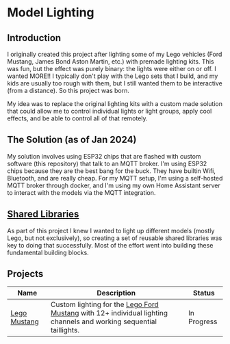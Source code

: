 # Model Lighting

## Introduction

I originally created this project after lighting some of my Lego vehicles (Ford Mustang, James Bond Aston Martin, etc.) with premade lighting kits. This was fun, but the effect was purely binary: the lights were either on or off. I wanted MORE!! I typically don't play with the Lego sets that I build, and my kids are usually too rough with them, but I still wanted them to be interactive (from a distance). So this project was born.

My idea was to replace the original lighting kits with a custom made solution that could allow me to control individual lights or light groups, apply cool effects, and be able to control all of that remotely.

## The Solution (as of Jan 2024)

My solution involves using ESP32 chips that are flashed with custom software (this repository) that talk to an MQTT broker. I'm using ESP32 chips because they are the best bang for the buck. They have builtin Wifi, Bluetooth, and are really cheap. For my MQTT setup, I'm using a self-hosted MQTT broker through docker, and I'm using my own Home Assistant server to interact with the models via the MQTT integration.

## [Shared Libraries](./shared/README.md)

As part of this project I knew I wanted to light up different models (mostly Lego, but not exclusively), so creating a set of reusable shared libraries was key to doing that successfully. Most of the effort went into building these fundamental building blocks.

## Projects

| Name | Description | Status |
| --- | --- | --- |
| [Lego Mustang](./lego-mustang/README.md) | Custom lighting for the [Lego Ford Mustang](https://www.lego.com/en-us/product/ford-mustang-10265) with 12+ individual lighting channels and working sequential taillights. | In Progress |